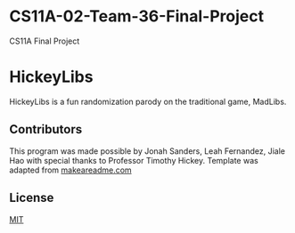 # CS11A-02-Team-36-Final-Project
CS11A Final Project

# HickeyLibs

HickeyLibs is a fun randomization parody on the traditional game, MadLibs.

## Contributors

This program was made possible by Jonah Sanders, Leah Fernandez, Jiale Hao with
special thanks to Professor Timothy Hickey.
Template was adapted from [makeareadme.com](https://www.makeareadme.com/#mind-reading)

## License
[MIT](https://choosealicense.com/licenses/mit/)
